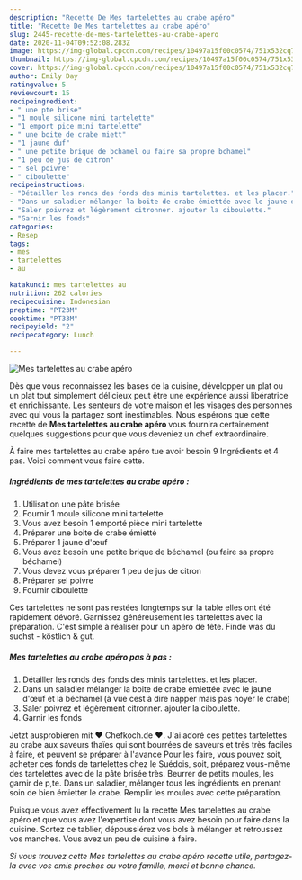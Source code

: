 ```yaml
---
description: "Recette De Mes tartelettes au crabe apéro"
title: "Recette De Mes tartelettes au crabe apéro"
slug: 2445-recette-de-mes-tartelettes-au-crabe-apero
date: 2020-11-04T09:52:08.283Z
image: https://img-global.cpcdn.com/recipes/10497a15f00c0574/751x532cq70/mes-tartelettes-au-crabe-apero-photo-principale-de-la-recette.jpg
thumbnail: https://img-global.cpcdn.com/recipes/10497a15f00c0574/751x532cq70/mes-tartelettes-au-crabe-apero-photo-principale-de-la-recette.jpg
cover: https://img-global.cpcdn.com/recipes/10497a15f00c0574/751x532cq70/mes-tartelettes-au-crabe-apero-photo-principale-de-la-recette.jpg
author: Emily Day
ratingvalue: 5
reviewcount: 15
recipeingredient:
- " une pte brise"
- "1 moule silicone mini tartelette"
- "1 emport pice mini tartelette"
- " une boite de crabe miett"
- "1 jaune duf"
- " une petite brique de bchamel ou faire sa propre bchamel"
- "1 peu de jus de citron"
- " sel poivre"
- " ciboulette"
recipeinstructions:
- "Détailler les ronds des fonds des minis tartelettes. et les placer."
- "Dans un saladier mélanger la boite de crabe émiettée avec le jaune d&#39;œuf et la béchamel (à vue cest à dire napper mais pas noyer le crabe)"
- "Saler poivrez et légèrement citronner. ajouter la ciboulette."
- "Garnir les fonds"
categories:
- Resep
tags:
- mes
- tartelettes
- au

katakunci: mes tartelettes au 
nutrition: 262 calories
recipecuisine: Indonesian
preptime: "PT23M"
cooktime: "PT33M"
recipeyield: "2"
recipecategory: Lunch

---
```



![Mes tartelettes au crabe apéro](https://img-global.cpcdn.com/recipes/10497a15f00c0574/751x532cq70/mes-tartelettes-au-crabe-apero-photo-principale-de-la-recette.jpg)

Dès que vous reconnaissez les bases de la cuisine, développer un plat ou un plat tout simplement délicieux peut être une expérience aussi libératrice et enrichissante. Les senteurs de votre maison et les visages des personnes avec qui vous la partagez sont inestimables. Nous espérons que cette recette de <strong> Mes tartelettes au crabe apéro </strong> vous fournira certainement quelques suggestions pour que vous deveniez un chef extraordinaire.

<!--inarticleads1-->

À faire mes tartelettes au crabe apéro tue avoir besoin 9 Ingrédients et 4 pas. Voici comment vous faire cette.

##### Ingrédients de mes tartelettes au crabe apéro :

1. Utilisation  une pâte brisée
1. Fournir 1 moule silicone mini tartelette
1. Vous avez besoin 1 emporté pièce mini tartelette
1. Préparer  une boite de crabe émietté
1. Préparer 1 jaune d&#39;œuf
1. Vous avez besoin  une petite brique de béchamel (ou faire sa propre béchamel)
1. Vous devez vous préparer 1 peu de jus de citron
1. Préparer  sel poivre
1. Fournir  ciboulette


Ces tartelettes ne sont pas restées longtemps sur la table elles ont été rapidement dévoré. Garnissez généreusement les tartelettes avec la préparation. C&#39;est simple à réaliser pour un apéro de fête. Finde was du suchst - köstlich &amp; gut. 

<!--inarticleads2-->

##### Mes tartelettes au crabe apéro pas à pas :

1. Détailler les ronds des fonds des minis tartelettes. et les placer.
1. Dans un saladier mélanger la boite de crabe émiettée avec le jaune d&#39;œuf et la béchamel (à vue cest à dire napper mais pas noyer le crabe)
1. Saler poivrez et légèrement citronner. ajouter la ciboulette.
1. Garnir les fonds


Jetzt ausprobieren mit ♥ Chefkoch.de ♥. J&#39;ai adoré ces petites tartelettes au crabe aux saveurs thaïes qui sont bourrées de saveurs et très très faciles à faire, et peuvent se préparer à l&#39;avance Pour les faire, vous pouvez soit, acheter ces fonds de tartelettes chez le Suédois, soit, préparez vous-même des tartelettes avec de la pâte brisée très. Beurrer de petits moules, les garnir de p,te. Dans un saladier, mélanger tous les ingrédients en prenant soin de bien émietter le crabe. Remplir les moules avec cette préparation. 

<!--inarticleads1-->

<p>
Puisque vous avez effectivement lu la recette Mes tartelettes au crabe apéro et que vous avez l'expertise dont vous avez besoin pour faire dans la cuisine. Sortez ce tablier, dépoussiérez vos bols à mélanger et retroussez vos manches. Vous avez un peu de cuisine à faire.
</p>

<p>
<i>Si vous trouvez cette Mes tartelettes au crabe apéro recette utile, partagez-la avec vos amis proches ou votre famille, merci et bonne chance.</i>
</p>
